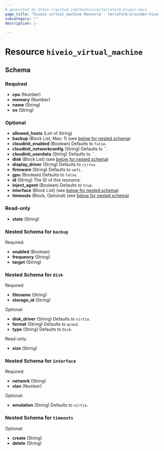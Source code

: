 ```yaml
---
# generated by https://github.com/hashicorp/terraform-plugin-docs
page_title: "hiveio_virtual_machine Resource - terraform-provider-hiveio"
subcategory: ""
description: |-
  
---
```


# Resource `hiveio_virtual_machine`





<!-- schema generated by tfplugindocs -->
## Schema

### Required

- **cpu** (Number)
- **memory** (Number)
- **name** (String)
- **os** (String)

### Optional

- **allowed_hosts** (List of String)
- **backup** (Block List, Max: 1) (see [below for nested schema](#nestedblock--backup))
- **cloudinit_enabled** (Boolean) Defaults to `false`.
- **cloudinit_networkconfig** (String) Defaults to ``.
- **cloudinit_userdata** (String) Defaults to ``.
- **disk** (Block List) (see [below for nested schema](#nestedblock--disk))
- **display_driver** (String) Defaults to `cirrus`.
- **firmware** (String) Defaults to `uefi`.
- **gpu** (Boolean) Defaults to `false`.
- **id** (String) The ID of this resource.
- **inject_agent** (Boolean) Defaults to `true`.
- **interface** (Block List) (see [below for nested schema](#nestedblock--interface))
- **timeouts** (Block, Optional) (see [below for nested schema](#nestedblock--timeouts))

### Read-only

- **state** (String)

<a id="nestedblock--backup"></a>
### Nested Schema for `backup`

Required:

- **enabled** (Boolean)
- **frequency** (String)
- **target** (String)


<a id="nestedblock--disk"></a>
### Nested Schema for `disk`

Required:

- **filename** (String)
- **storage_id** (String)

Optional:

- **disk_driver** (String) Defaults to `virtio`.
- **format** (String) Defaults to `qcow2`.
- **type** (String) Defaults to `Disk`.

Read-only:

- **size** (String)


<a id="nestedblock--interface"></a>
### Nested Schema for `interface`

Required:

- **network** (String)
- **vlan** (Number)

Optional:

- **emulation** (String) Defaults to `virtio`.


<a id="nestedblock--timeouts"></a>
### Nested Schema for `timeouts`

Optional:

- **create** (String)
- **delete** (String)


